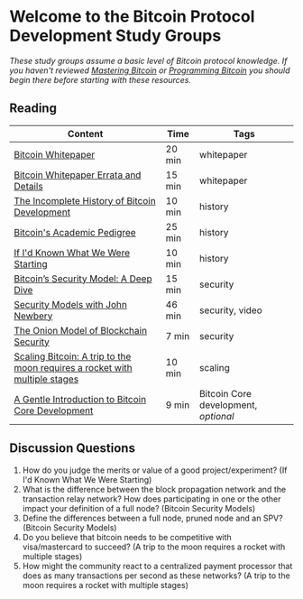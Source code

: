 # Welcome to the Bitcoin Protocol Development Study Groups

*These study groups assume a basic level of Bitcoin protocol knowledge. If you haven't reviewed [Mastering Bitcoin](https://github.com/bitcoinbook/bitcoinbook) or [Programming Bitcoin](https://github.com/jimmysong/programmingbitcoin) you should begin there before starting with these resources.*

## Reading

| Content                                                                                       | Time  | Tags                    |
|-----------------------------------------------------------------------------------------------|-------|-------------------------|
[Bitcoin Whitepaper](https://bitcoin.org/bitcoin.pdf) | 20 min | whitepaper |
[Bitcoin Whitepaper Errata and Details](https://gist.github.com/harding/dabea3d83c695e6b937bf090eddf2bb3) | 15 min | whitepaper |
[The Incomplete History of Bitcoin Development](https://b10c.me/blog/004-the-incomplete-history-of-bitcoin-development/) | 10 min | history |
[Bitcoin's Academic Pedigree](https://queue.acm.org/detail.cfm?id=3136559) | 25 min | history |
[If I'd Known What We Were Starting](https://www.linkedin.com/pulse/id-known-what-we-were-starting-ray-dillinger/) | 10 min | history |
[Bitcoin’s Security Model: A Deep Dive](https://www.coindesk.com/bitcoins-security-model-deep-dive) | 15 min | security |
[Security Models with John Newbery](https://youtu.be/6gGcS4N5Rg4) | 46 min | security, video |
[The Onion Model of Blockchain Security](https://insights.deribit.com/market-research/the-onion-model-of-blockchain-security-part-1/) | 7 min | security |
[Scaling Bitcoin: A trip to the moon requires a rocket with multiple stages](https://www.reddit.com/r/Bitcoin/comments/438hx0/a_trip_to_the_moon_requires_a_rocket_with/) | 10 min | scaling |
[A Gentle Introduction to Bitcoin Core Development](https://bitcointechtalk.com/a-gentle-introduction-to-bitcoin-core-development-fdc95eaee6b8) | 9 min | Bitcoin Core development, *optional* |

## Discussion Questions

1. How do you judge the merits or value of a good project/experiment? (If I'd Known What We Were Starting)
1. What is the difference between the block propagation network and the transaction relay network? How does participating in one or the other impact your definition of a full node? (Bitcoin Security Models)
1. Define the differences between a full node, pruned node and an SPV? (Bitcoin Security Models)
1. Do you believe that bitcoin needs to be competitive with visa/mastercard to succeed? (A trip to the moon requires a rocket with multiple stages)
1. How might the community react to a centralized payment processor that does as many transactions per second as these networks? (A trip to the moon requires a rocket with multiple stages)
